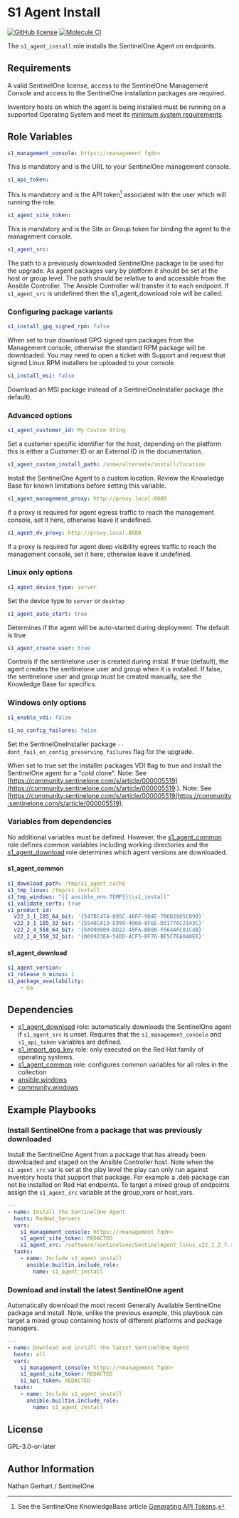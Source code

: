 # S1 Agent Install

[![GitHub license](https://badgen.net/github/license/Sentinel-One/ansible_collection_s1agents)](https://github.com/Sentinel-One/ansible_collection_s1agents/blob/main/LICENSE)
[![Molecule CI](https://github.com/Sentinel-One/ansible_collection_s1agents/actions/workflows/s1_agent_install.yml/badge.svg)](https://github.com/Sentinel-One/ansible_collection_s1agents/actions/workflows/s1_agent_install.yml)

The `s1_agent_install` role installs the SentinelOne Agent on endpoints.

## Requirements

A valid SentinelOne license, access to the SentinelOne Management Console and access to the SentinelOne installation packages are required.

Inventory hosts on which the agent is being installed must be running on a supported Operating System and meet its [minimum system requirements](https://community.sentinelone.com/s/topic/0TO69000000as1iGAA/system-requirements).

## Role Variables

```yaml
s1_management_console: https://<management fqdn>
```

This is mandatory and is the URL to your SentinelOne management console.

```yaml
s1_api_token:
```

This is mandatory and is the API token[^1] associated with the user which will running the role.

[^1]: See the SentinelOne KnowledgeBase article [Generating API Tokens](https://community.sentinelone.com/s/article/000005262).

```yaml
s1_agent_site_token:
```

This is mandatory and is the Site or Group token for binding the agent to the management console.

```yaml
s1_agent_src:
```

The path to a previously downloaded SentinelOne package to be used for the upgrade. As agent packages vary by platform it should be set at the host or group level. The path should be relative to and accessible from the Ansible Controller. The Ansible Controller will transfer it to each endpoint. If `s1_agent_src` is undefined then the s1_agent_download role will be called.

### Configuring package variants

```yaml
s1_install_gpg_signed_rpm: false
```

When set to true download GPG signed rpm packages from the Management console, otherwise the standard RPM package will be downloaded. You may need to open a ticket with Support and request that signed Linux RPM installers be uploaded to your console.

```yaml
s1_install_msi: false
```

Download an MSI package instead of a SentinelOneInstaller package (the default).

### Advanced options

```yaml
s1_agent_customer_id: My Custom Sting
```

Set a customer specific identifier for the host, depending on the platform this is either a Customer ID or an External ID in the documentation.

```yaml
s1_agent_custom_install_path: /some/alternate/install/location
```

Install the SentinelOne Agent to a custom location. Review the Knowledge Base for known limitations before setting this variable.

```yaml
s1_agent_management_proxy: http://proxy.local:8080
```

If a proxy is required for agent egress traffic to reach the management console, set it here, otherwise leave it undefined.

```yaml
s1_agent_dv_proxy: http://proxy.local:8080
```

If a proxy is required for agent deep visibility egrees traffic to reach the management console, set it here, otherwise leave it undefined.

### Linux only options

```yaml
s1_agent_device_type: server
```

Set the device type to `server` or `desktop`

```yaml
s1_agent_auto_start: true
```

Determines if the agent will be auto-started during deployment. The default is true

```yaml
s1_agent_create_user: true
```

Controls if the sentinelone user is created during instal. If true (default), the agent creates the sentinelone user and group when it is installed. If false, the sentinelone user and group must be created manually, see the Knowledge Base for specifics.

### Windows only options

```yaml
s1_enable_vdi: false
```

```yaml
s1_no_config_failures: false
```

Set the SentinelOneInstaller package `--dont_fail_on_config_preserving_failures` flag for the upgrade.

When set to true set the installer packages VDI flag to true and install the SentinelOne agent for a "cold clone".
Note: See [https://community.sentinelone.com/s/article/000005519](https://community.sentinelone.com/s/article/000005519.).
Note: See [https://community.sentinelone.com/s/article/000005519(https://community.sentinelone.com/s/article/000005519).

### Variables from dependencies

No additional variables must be defined. However, the [s1_agent_common](../s1_agent_common/) role defines common variables including working directories and the [s1_agent_download](../s1_agent_download/) role determines which agent versions are downloaded.

#### s1_agent_common

```yaml
s1_download_path: /tmp/s1_agent_cache
s1_tmp_linux: /tmp/s1_install
s1_tmp_windows: "{{ ansible_env.TEMP}}\\s1_install"
s1_validate_certs: true
s1_product_id:
  v22_3_1_185_64_bit: '{547BC474-095C-4BFF-9D4E-7B6D2805C890}'
  v22_3_1_185_32_bit: '{5548CA13-E999-4066-8F6E-D31776C2143C}'
  v22_2_4_558_64_bit: '{5A990909-DD22-48FA-BD8B-F564AFC81C4B}'
  v22_2_4_558_32_bit: '{009923EA-54DD-4CF5-BF76-BE5C7EA048EE}'
```

#### s1_agent_download

```yaml
s1_agent_version:
s1_release_n_minus: 1
s1_package_availability:
    - Ga
```

## Dependencies

* [s1_agent_download](../s1_agent_download/) role: automatically downloads the SentinelOne agent if `s1_agent_src` is unset. Requires that the `s1_management_console` and `s1_api_token` variables are defined.
* [s1_import_gpg_key](../s1_import_gpg_key/) role: only executed on the Red Hat family of operating systems.
* [s1_agent_common](../s1_agent_common/) role: configures common variables for all roles in the collection
* [ansible.windows](https://docs.ansible.com/ansible/latest/collections/ansible/windows/index.html)
* [community.windows](https://docs.ansible.com/ansible/latest/collections/community/windows/index.html)

## Example Playbooks

### Install SentinelOne from a package that was previously downloaded

Install the SentinelOne Agent from a package that has already been downloaded and staged on the Ansible Controller host. Note when the `s1_agent_src` var is set at the play level the play can only run against inventory hosts that support that package. For example a .deb package can not be installed on Red Hat endpoints. To target a mixed group of endpoints assign the `s1_agent_src` variable at the group_vars or host_vars.

```yaml
---
- name: Install the SentinelOne Agent
  hosts: RedHat_Servers
  vars:
    s1_management_console: https://<management fqdn>
    s1_agent_site_token: REDACTED
    s1_agent_src: /software/sentinelone/SentinelAgent_linux_v22_1_2_7.rpm
  tasks:
    - name: Include s1_agent_install
      ansible.builtin.include_role:
        name: s1_agent_install
```

### Download and install the latest SentinelOne agent

Automatically download the most recent Generally Available SentinelOne package and install. Note, unlike the previous example, this playbook can target a mixed group containing hosts of different platforms and package managers.

```yaml
---
- name: Download and install the latest SentinelOne Agent
  hosts: all
  vars:
    s1_management_console: https://<management fqdn>
    s1_agent_site_token: REDACTED
    s1_api_token: REDACTED
  tasks:
    - name: Include s1_agent_install
      ansible.builtin.include_role:
        name: s1_agent_install
```

## License

GPL-3.0-or-later

## Author Information

Nathan Gerhart / SentinelOne
